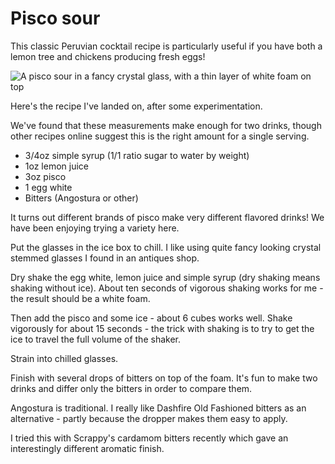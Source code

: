 # Pisco sour

This classic Peruvian cocktail recipe is particularly useful if you have both a lemon tree and chickens producing fresh eggs!

![A pisco sour in a fancy crystal glass, with a thin layer of white foam on top](https://static.simonwillison.net/static/2022/pisco-sour.jpg)

Here's the recipe I've landed on, after some experimentation.

We've found that these measurements make enough for two drinks, though other recipes online suggest this is the right amount for a single serving.

* 3/4oz simple syrup (1/1 ratio sugar to water by weight)
* 1oz lemon juice
* 3oz pisco
* 1 egg white
* Bitters (Angostura or other)

It turns out different brands of pisco make very different flavored drinks! We have been enjoying trying a variety here.

Put the glasses in the ice box to chill. I like using quite fancy looking crystal stemmed glasses I found in an antiques shop.

Dry shake the egg white, lemon juice and simple syrup (dry shaking means shaking without ice). About ten seconds of vigorous shaking works for me - the result should be a white foam.

Then add the pisco and some ice - about 6 cubes works well. Shake vigorously for about 15 seconds - the trick with shaking is to try to get the ice to travel the full volume of the shaker.

Strain into chilled glasses.

Finish with several drops of bitters on top of the foam. It's fun to make two drinks and differ only the bitters in order to compare them.

Angostura is traditional. I really like Dashfire Old Fashioned bitters as an alternative - partly because the dropper makes them easy to apply.

I tried this with Scrappy's cardamom bitters recently which gave an interestingly different aromatic finish.
